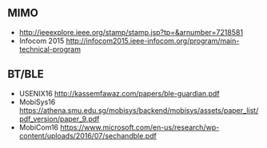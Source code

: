 MIMO
--------------
- http://ieeexplore.ieee.org/stamp/stamp.jsp?tp=&arnumber=7218581
- Infocom 2015 http://infocom2015.ieee-infocom.org/program/main-technical-program


BT/BLE
---------------
- USENIX16 http://kassemfawaz.com/papers/ble-guardian.pdf
- MobiSys16 https://athena.smu.edu.sg/mobisys/backend/mobisys/assets/paper_list/pdf_version/paper_9.pdf
- MobiCom16 https://www.microsoft.com/en-us/research/wp-content/uploads/2016/07/sechandble.pdf

